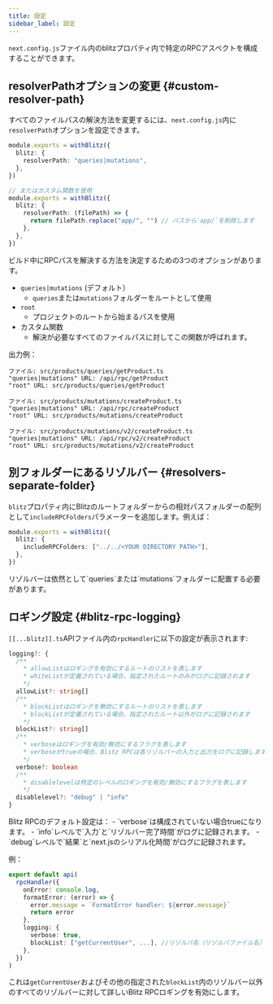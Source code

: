 ```yaml
---
title: 設定
sidebar_label: 設定
---
```


`next.config.js`ファイル内のblitzプロパティ内で特定のRPCアスペクトを構成することができます。

## resolverPathオプションの変更 {#custom-resolver-path}

すべてのファイルパスの解決方法を変更するには、`next.config.js`内に`resolverPath`オプションを設定できます。

```ts
module.exports = withBlitz({
  blitz: {
    resolverPath: "queries|mutations",
  },
})

// またはカスタム関数を使用
module.exports = withBlitz({
  blitz: {
    resolverPath: (filePath) => {
      return filePath.replace("app/", "") // パスから`app/`を削除します
    },
  },
})
```

ビルド中にRPCパスを解決する方法を決定するための3つのオプションがあります。

- `queries|mutations` (デフォルト）
  - `queries`または`mutations`フォルダーをルートとして使用
- `root`
  - プロジェクトのルートから始まるパスを使用
- カスタム関数
  - 解決が必要なすべてのファイルパスに対してこの関数が呼ばれます。

出力例：

```
ファイル: src/products/queries/getProduct.ts
"queries|mutations" URL: /api/rpc/getProduct
"root" URL: src/products/queries/getProduct

ファイル: src/products/mutations/createProduct.ts
"queries|mutations" URL: /api/rpc/createProduct
"root" URL: src/products/mutations/createProduct

ファイル: src/products/mutations/v2/createProduct.ts
"queries|mutations" URL: /api/rpc/v2/createProduct
"root" URL: src/products/mutations/v2/createProduct
```

## 別フォルダーにあるリゾルバー {#resolvers-separate-folder}

`blitz`プロパティ内にBlitzのルートフォルダーからの相対パスフォルダーの配列として`includeRPCFolders`パラメーターを追加します。例えば：

```ts
module.exports = withBlitz({
  blitz: {
    includeRPCFolders: ["../../<YOUR DIRECTORY PATH>"],
  },
})
```

<Card type="note">
  リゾルバーは依然として`queries`または`mutations`フォルダーに配置する必要があります。
</Card>

## ロギング設定 {#blitz-rpc-logging}

`[[...blitz]].ts`APIファイル内の`rpcHandler`に以下の設定が表示されます:
```ts
logging?: {
  /**
    * allowListはロギングを有効にするルートのリストを表します
    * whiteListが定義されている場合、指定されたルートのみがログに記録されます
    */
  allowList?: string[]
  /**
    * blockListはロギングを無効にするルートのリストを表します
    * blockListが定義されている場合、指定されたルート以外がログに記録されます
    */
  blockList?: string[]
  /**
    * verboseはロギングを有効/無効にするフラグを表します
    * verboseがtrueの場合、Blitz RPCは各リゾルバーの入力と出力をログに記録します
    */
  verbose?: boolean
  /**
    * disablelevelは特定のレベルのロギングを有効/無効にするフラグを表します
    */
  disablelevel?: "debug" | "info"
}
```
<Card type="note">
  Blitz RPCのデフォルト設定は：
  - `verbose`は構成されていない場合trueになります。
  - `info`レベルで`入力`と`リゾルバー完了時間`がログに記録されます。
  - `debug`レベルで`結果`と`next.jsのシリアル化時間`がログに記録されます。
</Card>

例：

```ts
export default api(
  rpcHandler({
    onError: console.log,
    formatError: (error) => {
      error.message = `FormatError handler: ${error.message}`
      return error
    },
    logging: {
      verbose: true,
      blockList: ["getCurrentUser", ...], //リゾルバ名（リゾルバファイル名）を記載するだけです
    },
  })
)
```

これは`getCurrentUser`およびその他の指定された`blockList`内のリゾルバー以外のすべてのリゾルバーに対して詳しいBlitz RPCロギングを有効にします。
